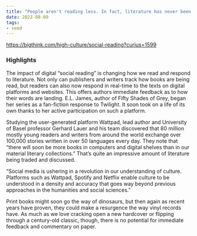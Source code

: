 ```yaml
---
title: "People aren't reading less. In fact, literature has never been so interactive."
date: 2022-08-09
tags:
- seed
---
```


https://bigthink.com/high-culture/social-reading?curius=1599

### Highlights
The impact of digital “social reading” is changing how we read and respond to literature. Not only can publishers and writers track how books are being read, but readers can also now respond in real-time to the texts on digital platforms and websites. This offers authors immediate feedback as to how their words are landing. E.L. James, author of Fifty Shades of Grey, began her series as a fan-fiction response to Twilight. It soon took on a life of its own thanks to her active participation on such a platform.

Studying the user-generated platform Wattpad, lead author and University of Basel professor Gerhard Lauer and his team discovered that 80 million mostly young readers and writers from around the world exchange over 100,000 stories written in over 50 languages every day. They note that “there will soon be more books in computers and digital shelves than in our material literary collections.” That’s quite an impressive amount of literature being traded and discussed.

“Social media is ushering in a revolution in our understanding of culture. Platforms such as Wattpad, Spotify and Netflix enable culture to be understood in a density and accuracy that goes way beyond previous approaches in the humanities and social sciences.”

Print books might soon go the way of dinosaurs, but then again as recent years have proven, they could make a resurgence the way vinyl records have. As much as we love cracking open a new hardcover or flipping through a century-old classic, though, there is no potential for immediate feedback and commentary on paper.


